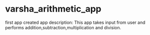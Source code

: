 # varsha_arithmetic_app

first app created 
app description: This app takes input from user and performs addition,subtraction,multiplication and division.
